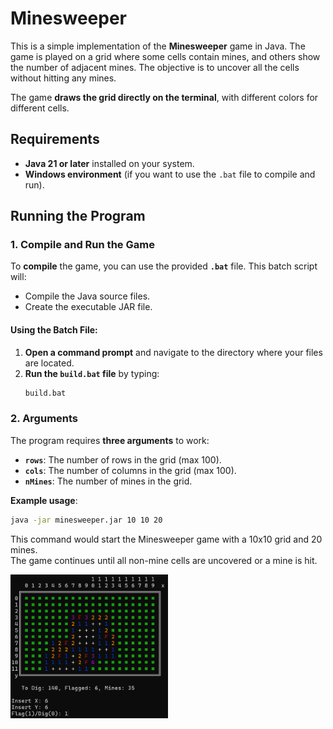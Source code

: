 # Minesweeper

This is a simple implementation of the **Minesweeper** game in Java. The game is played on a grid where some cells contain mines, and others show the number of adjacent mines. The objective is to uncover all the cells without hitting any mines.

The game **draws the grid directly on the terminal**, with different colors for different cells.

## Requirements

- **Java 21 or later** installed on your system.
- **Windows environment** (if you want to use the `.bat` file to compile and run).

## Running the Program

### 1. Compile and Run the Game

To **compile** the game, you can use the provided **`.bat`** file. This batch script will:

- Compile the Java source files.
- Create the executable JAR file.

#### Using the Batch File:

1. **Open a command prompt** and navigate to the directory where your files are located.
2. **Run the `build.bat` file** by typing:
    ```bash
    build.bat
    ```

### 2. Arguments

The program requires **three arguments** to work:

- **`rows`**: The number of rows in the grid (max 100).
- **`cols`**: The number of columns in the grid (max 100).
- **`nMines`**: The number of mines in the grid.

**Example usage**:
```bash
java -jar minesweeper.jar 10 10 20
```
This command would start the Minesweeper game with a 10x10 grid and 20 mines.<br>
The game continues until all non-mine cells are uncovered or a mine is hit.

<img src="images/minesweeper_game_example.png" width="50%" alt="">